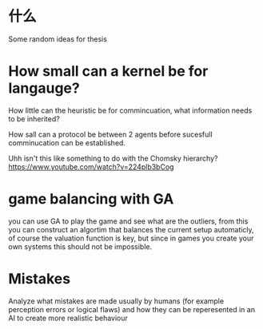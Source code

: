 # 什么
Some random ideas for thesis

# How small can a kernel be for langauge?
How little can the heuristic be for commincuation,
what information needs to be inherited?

How sall can a protocol be between 2 agents before
sucesfull comminucation can be established.

Uhh isn't this like something to do with the Chomsky hierarchy? https://www.youtube.com/watch?v=224plb3bCog

# game balancing with GA
you can use GA to play the game and see what are the outliers, from
this you can construct an algortim that balances the current setup
automaticly, of course the valuation function is key, but since in
games you create your own systems this should not be impossible.

# Mistakes
Analyze what mistakes are made usually by humans (for example perception 
errors or logical flaws) and how they can be reperesented in an 
AI to create more realistic behaviour
